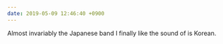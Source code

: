 ```yaml
---
date: 2019-05-09 12:46:40 +0900
---
```

Almost invariably the Japanese band I finally like the sound of is Korean.

